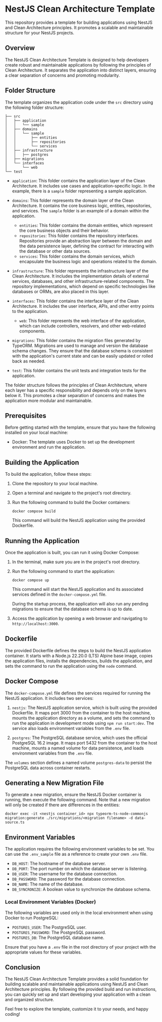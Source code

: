 # NestJS Clean Architecture Template

This repository provides a template for building applications using NestJS and Clean Architecture principles. It promotes a scalable and maintainable structure for your NestJS projects.


## Overview

The NestJS Clean Architecture Template is designed to help developers create robust and maintainable applications by following the principles of Clean Architecture. It separates the application into distinct layers, ensuring a clear separation of concerns and promoting modularity.

## Folder Structure

The template organizes the application code under the `src` directory using the following folder structure:

```
├── src
│   ├── application
│   │   └── sample
│   ├── domains
│   │   └── sample
│   │       ├── entities
│   │       ├── repositories
│   │       └── services
│   ├── infrastructure
│   │   ├── postgres
│   ├── migrations
│   └── interfaces
│       └── web
└── test
```

- `application`: This folder contains the application layer of the Clean Architecture. It includes use cases and application-specific logic. In the example, there is a `sample` folder representing a sample application.

- `domains`: This folder represents the domain layer of the Clean Architecture. It contains the core business logic, entities, repositories, and services. The `sample` folder is an example of a domain within the application.
  - `entities`: This folder contains the domain entities, which represent the core business objects and their behavior.
  - `repositories`: This folder contains the repository interfaces. Repositories provide an abstraction layer between the domain and the data persistence layer, defining the contract for interacting with the database or other data sources.
  - `services`: This folder contains the domain services, which encapsulate the business logic and operations related to the domain.

- `infrastructure`: This folder represents the infrastructure layer of the Clean Architecture. It includes the implementation details of external services, databases, and other infrastructure-related components. The repository implementations, which depend on specific technologies like databases or ORMs, are also placed in this layer.

- `interfaces`: This folder contains the interface layer of the Clean Architecture. It includes the user interface, APIs, and other entry points to the application.
  - `web`: This folder represents the web interface of the application, which can include controllers, resolvers, and other web-related components.

- `migrations`: This folder contains the migration files generated by TypeORM. Migrations are used to manage and version the database schema changes. They ensure that the database schema is consistent with the application's current state and can be easily updated or rolled back as needed.

- `test`: This folder contains the unit tests and integration tests for the application.

The folder structure follows the principles of Clean Architecture, where each layer has a specific responsibility and depends only on the layers below it. This promotes a clear separation of concerns and makes the application more modular and maintainable.

## Prerequisites

Before getting started with the template, ensure that you have the following installed on your local machine:

- Docker: The template uses Docker to set up the development environment and run the application.

## Building the Application

To build the application, follow these steps:

1. Clone the repository to your local machine.
2. Open a terminal and navigate to the project's root directory.
3. Run the following command to build the Docker containers:

   ```
   docker compose build
   ```

   This command will build the NestJS application using the provided Dockerfile.

## Running the Application

Once the application is built, you can run it using Docker Compose:

1. In the terminal, make sure you are in the project's root directory.
2. Run the following command to start the application:

   ```
   docker compose up
   ```

   This command will start the NestJS application and its associated services defined in the `docker-compose.yml` file.

   During the startup process, the application will also run any pending migrations to ensure that the database schema is up to date.

3. Access the application by opening a web browser and navigating to `http://localhost:3000`.

## Dockerfile

The provided Dockerfile defines the steps to build the NestJS application container. It starts with a Node.js 22.20.0 (LTS) Alpine base image, copies the application files, installs the dependencies, builds the application, and sets the command to run the application using the `node` command.

## Docker Compose

The `docker-compose.yml` file defines the services required for running the NestJS application. It includes two services:

1. `nestjs`: The NestJS application service, which is built using the provided Dockerfile. It maps port 3000 from the container to the host machine, mounts the application directory as a volume, and sets the command to run the application in development mode using `npm run start:dev`. The service also loads environment variables from the `.env` file.

2. `postgres`: The PostgreSQL database service, which uses the official PostgreSQL 16.2 image. It maps port 5432 from the container to the host machine, mounts a named volume for data persistence, and loads environment variables from the `.env` file.

The `volumes` section defines a named volume `postgres-data` to persist the PostgreSQL data across container restarts.

## Generating a New Migration File

To generate a new migration, ensure the NestJS Docker container is running, then execute the following command. Note that a new migration will only be created if there are differences in the entities:
```
docker exec -it <nestjs container_id> npx typeorm-ts-node-commonjs migration:generate ./src/migrations/<migration filename> -d data-source.ts
```

## Environment Variables

The application requires the following environment variables to be set. You can use the `.env_sample` file as a reference to create your own `.env` file.

- `DB_HOST`: The hostname of the database server.
- `DB_PORT`: The port number on which the database server is listening.
- `DB_USER`: The username for the database connection.
- `DB_PASSWORD`: The password for the database connection.
- `DB_NAME`: The name of the database.
- `DB_SYNCRONIZE`: A boolean value to synchronize the database schema.

### Local Environment Variables (Docker)

The following variables are used only in the local environment when using Docker to run PostgreSQL:

- `POSTGRES_USER`: The PostgreSQL user.
- `POSTGRES_PASSWORD`: The PostgreSQL password.
- `POSTGRES_DB`: The PostgreSQL database name.

Ensure that you have a `.env` file in the root directory of your project with the appropriate values for these variables.


## Conclusion

The NestJS Clean Architecture Template provides a solid foundation for building scalable and maintainable applications using NestJS and Clean Architecture principles. By following the provided build and run instructions, you can quickly set up and start developing your application with a clean and organized structure.

Feel free to explore the template, customize it to your needs, and happy coding!

